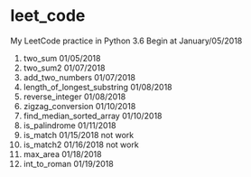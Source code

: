 # leet_code
My LeetCode practice in Python 3.6
Begin at January/05/2018
<ol>
  <li>two_sum 01/05/2018</li>
  <li>two_sum2 01/07/2018</li>
  <li>add_two_numbers 01/07/2018</li>
  <li>length_of_longest_substring 01/08/2018</li>
  <li>reverse_integer 01/08/2018</li>
  <li>zigzag_conversion 01/10/2018</li>
  <li>find_median_sorted_array 01/10/2018</li>
  <li>is_palindrome 01/11/2018</li>
  <li>is_match 01/15/2018 not work</li>
  <li>is_match2 01/16/2018 not work</li>
  <li>max_area 01/18/2018</li>
  <li>int_to_roman 01/19/2018</li>
</ol>
